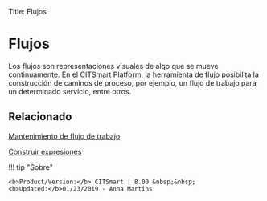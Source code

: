 Title: Flujos

# Flujos

Los flujos son representaciones visuales de algo que se mueve continuamente. En el CITSmart Platform, la herramienta de flujo posibilita la construcción de caminos de proceso, por ejemplo, un flujo de trabajo para un determinado servicio, entre otros.

## Relacionado

[Mantenimiento de flujo de trabajo][1]  

[Construir expresiones][2]  

[1]:/es-es/citsmart-platform-8/platform-administration/flow-maintenance/workflow-maintenance.html
[2]:/es-es/citsmart-platform-8/platform-administration/flow-maintenance/expressions-creator.html

!!! tip "Sobre"

    <b>Product/Version:</b> CITSmart | 8.00 &nbsp;&nbsp;
    <b>Updated:</b>01/23/2019 - Anna Martins  
	
